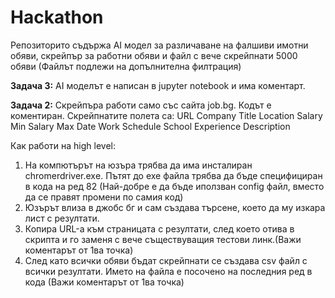 # Hackathon

Репозиторито съдържа AI модел за различаване на фалшиви имотни обяви, скрейпър за работни обяви и файл с вече скрейпнати 5000 обяви (Файлът подлежи на допълнителна филтрация)



**Задача 3:**
AI моделът е написан в jupyter notebook и има коментарт.

**Задача 2:**
Скрейпъра работи само със сайта job.bg. Кодът е коментиран.
Скрейпнатите полета са:
  URL
  Company
  Title
  Location
  Salary Min
  Salary Max
  Date
  Work
  Schedule
  School
  Experience
  Description


Как работи на high level:
  1. На компютърът на юзъра трябва да има инсталиран chromerdriver.exе. Пътят до exe файла трябва да бъде специфициран в кода на ред 82 (Най-добре е да бъде иползван config файл, вместо да се правят промени по самия код)
  1. Юзърът влиза в джобс бг и сам създава търсене, което да му изкара лист с резултати.
  2. Копира URL-а към страницата с резултати, след което отива в скрипта и го заменя с вече съществуващия тестови линк.(Важи коментарът от 1ва точка)
  3. След като всички обяви бъдат скрейпнати се създава csv файл с всички резултати. Името на файла е посочено на последния ред в кода (Важи коментарът от 1ва точка)


